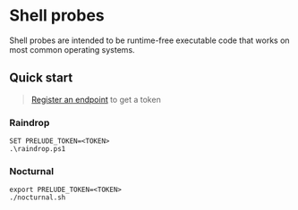 # Shell probes

Shell probes are intended to be runtime-free executable code that works on most common operating systems.

## Quick start

> [Register an endpoint](https://docs.prelude.org/docs/probes#registering-endpoints) to get a token

### Raindrop 

```terminal
SET PRELUDE_TOKEN=<TOKEN>
.\raindrop.ps1
```

### Nocturnal

```terminal
export PRELUDE_TOKEN=<TOKEN>
./nocturnal.sh
```
